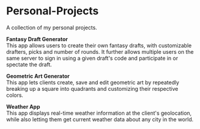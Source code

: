 # Personal-Projects
A collection of my personal projects. 

**Fantasy Draft Generator**\
This app allows users to create their own fantasy drafts, with customizable drafters, picks and number of rounds.
It further allows multiple users on the same server to sign in using a given draft's code and participate in or spectate the draft.

**Geometric Art Generator**\
This app lets clients create, save and edit geometric art by repeatedly breaking up a square into quadrants and customizing their respective colors. 

**Weather App**\
This app displays real-time weather information at the client's geolocation, while also letting them get current weather data about any city in the world. 

